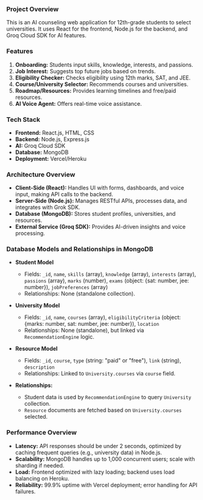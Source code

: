### Project Overview
This is an AI counseling web application for 12th-grade students to select universities. It uses React for the frontend, Node.js for the backend, and Groq Cloud SDK for AI features.

### Features
1. **Onboarding:** Students input skills, knowledge, interests, and passions.
2. **Job Interest:** Suggests top future jobs based on trends.
3. **Eligibility Checker:** Checks eligibility using 12th marks, SAT, and JEE.
4. **Course/University Selector:** Recommends courses and universities.
5. **Roadmap/Resources:** Provides learning timelines and free/paid resources.
6. **AI Voice Agent:** Offers real-time voice assistance.

### Tech Stack
- **Frontend:** React.js, HTML, CSS
- **Backend:** Node.js, Express.js
- **AI:** Groq Cloud SDK
- **Database:** MongoDB
- **Deployment:** Vercel/Heroku

### Architecture Overview
- **Client-Side (React):** Handles UI with forms, dashboards, and voice input, making API calls to the backend.
- **Server-Side (Node.js):** Manages RESTful APIs, processes data, and integrates with Grok SDK.
- **Database (MongoDB):** Stores student profiles, universities, and resources.
- **External Service (Groq SDK):** Provides AI-driven insights and voice processing.

### Database Models and Relationships in MongoDB

- **Student Model**
  - Fields: `_id`, `name`, `skills` (array), `knowledge` (array), `interests` (array), `passions` (array), `marks` (number), `exams` (object: {sat: number, jee: number}), `jobPreferences` (array)
  - Relationships: None (standalone collection).

- **University Model**
  - Fields: `_id`, `name`, `courses` (array), `eligibilityCriteria` (object: {marks: number, sat: number, jee: number}), `location`
  - Relationships: None (standalone), but linked via `RecommendationEngine` logic.

- **Resource Model**
  - Fields: `_id`, `course`, `type` (string: "paid" or "free"), `link` (string), `description`
  - Relationships: Linked to `University.courses` via `course` field.

- **Relationships:**
  - Student data is used by `RecommendationEngine` to query `University` collection.
  - `Resource` documents are fetched based on `University.courses` selected.

### Performance Overview
- **Latency:** API responses should be under 2 seconds, optimized by caching frequent queries (e.g., university data) in Node.js.
- **Scalability:** MongoDB handles up to 1,000 concurrent users; scale with sharding if needed.
- **Load:** Frontend optimized with lazy loading; backend uses load balancing on Heroku.
- **Reliability:** 99.9% uptime with Vercel deployment; error handling for API failures.
